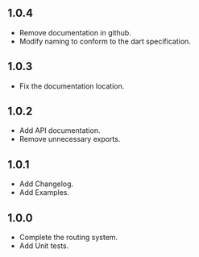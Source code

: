 ## 1.0.4 

* Remove documentation in github.
* Modify naming to conform to the dart specification.


## 1.0.3 

* Fix the documentation location.

## 1.0.2 

* Add API documentation.
* Remove unnecessary exports.

## 1.0.1  

* Add Changelog.
* Add Examples.

## 1.0.0  

* Complete the routing system.  
* Add Unit tests.  
